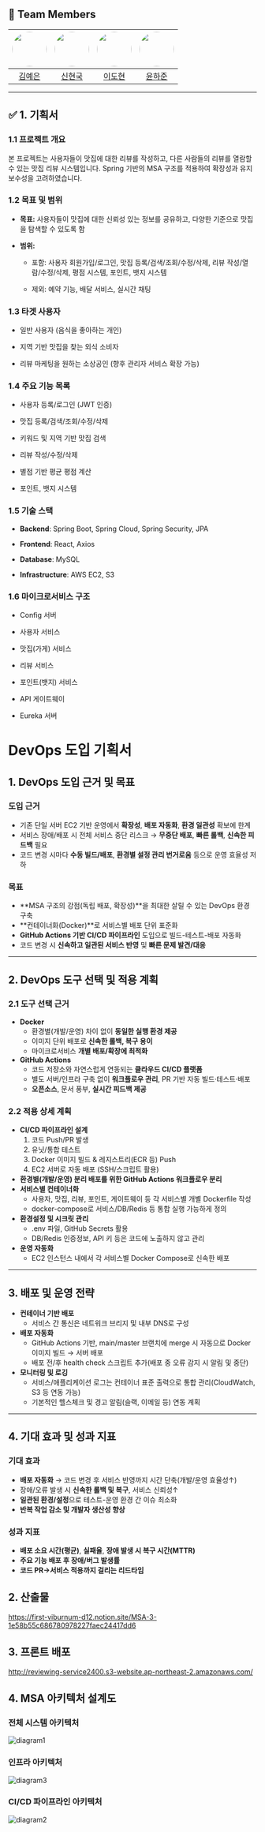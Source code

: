 ## 👥 Team Members

| [<img src="https://avatars.githubusercontent.com/yeeun-yenny" width="70" style="border-radius:50%;">](https://github.com/yeeun-yenny) | [<img src="https://avatars.githubusercontent.com/SHINHYEONGUK" width="70" style="border-radius:50%;">](https://github.com/SHINHYEONGUK) | [<img src="https://avatars.githubusercontent.com/ehgus8" width="70" style="border-radius:50%;">](https://github.com/ehgus8) | [<img src="https://avatars.githubusercontent.com/Petrushhka" width="70" style="border-radius:50%;">](https://github.com/Petrushhka) |
| :---------------------------------------------------------------------------------------------------------------------------------: | :-----------------------------------------------------------------------------------------------------------------------------: | :-------------------------------------------------------------------------------------------------------------------------: | :-------------------------------------------------------------------------------------------------------------------------------: |
|                                               [김예은](https://github.com/yeeun-yenny)                                               |                                              [신현국](https://github.com/SHINHYEONGUK)                                              |                                             [이도현](https://github.com/ehgus8)                                             |                                              [윤하준](https://github.com/Petrushhka)                                               |

---

## ✅ 1. 기획서

### 1.1 프로젝트 개요

본 프로젝트는 사용자들이 맛집에 대한 리뷰를 작성하고, 다른 사람들의 리뷰를 열람할 수 있는 맛집 리뷰 시스템입니다. Spring 기반의 MSA 구조를 적용하여 확장성과 유지보수성을 고려하였습니다.

### 1.2 목표 및 범위

- **목표:** 사용자들이 맛집에 대한 신뢰성 있는 정보를 공유하고, 다양한 기준으로 맛집을 탐색할 수 있도록 함

- **범위:**

  - 포함: 사용자 회원가입/로그인, 맛집 등록/검색/조회/수정/삭제, 리뷰 작성/열람/수정/삭제, 평점 시스템, 포인트, 뱃지 시스템

  - 제외: 예약 기능, 배달 서비스, 실시간 채팅

### 1.3 타겟 사용자

- 일반 사용자 (음식을 좋아하는 개인)

- 지역 기반 맛집을 찾는 외식 소비자

- 리뷰 마케팅을 원하는 소상공인 (향후 관리자 서비스 확장 가능)

### 1.4 주요 기능 목록

- 사용자 등록/로그인 (JWT 인증)

- 맛집 등록/검색/조회/수정/삭제

- 키워드 및 지역 기반 맛집 검색

- 리뷰 작성/수정/삭제

- 별점 기반 평균 평점 계산

- 포인트, 뱃지 시스템

### 1.5 기술 스택

- **Backend**: Spring Boot, Spring Cloud, Spring Security, JPA

- **Frontend**: React, Axios

- **Database**: MySQL

- **Infrastructure**: AWS EC2, S3

### 1.6 마이크로서비스 구조

- Config 서버

- 사용자 서비스

- 맛집(가게) 서비스

- 리뷰 서비스

- 포인트(뱃지) 서비스

- API 게이트웨이

- Eureka 서버

# DevOps 도입 기획서

## 1. DevOps 도입 근거 및 목표

### 도입 근거
- 기존 단일 서버 EC2 기반 운영에서 **확장성**, **배포 자동화**, **환경 일관성** 확보에 한계
- 서비스 장애/배포 시 전체 서비스 중단 리스크 → **무중단 배포**, **빠른 롤백**, **신속한 피드백** 필요
- 코드 변경 시마다 **수동 빌드/배포**, **환경별 설정 관리 번거로움** 등으로 운영 효율성 저하

### 목표
- **MSA 구조의 강점(독립 배포, 확장성)**을 최대한 살릴 수 있는 DevOps 환경 구축
- **컨테이너화(Docker)**로 서비스별 배포 단위 표준화
- **GitHub Actions 기반 CI/CD 파이프라인** 도입으로 빌드-테스트-배포 자동화
- 코드 변경 시 **신속하고 일관된 서비스 반영** 및 **빠른 문제 발견/대응**

---

## 2. DevOps 도구 선택 및 적용 계획

### 2.1 도구 선택 근거

- **Docker**
  - 환경별(개발/운영) 차이 없이 **동일한 실행 환경 제공**
  - 이미지 단위 배포로 **신속한 롤백, 복구 용이**
  - 마이크로서비스 **개별 배포/확장에 최적화**
- **GitHub Actions**
  - 코드 저장소와 자연스럽게 연동되는 **클라우드 CI/CD 플랫폼**
  - 별도 서버/인프라 구축 없이 **워크플로우 관리**, PR 기반 자동 빌드·테스트·배포
  - **오픈소스**, 문서 풍부, **실시간 피드백 제공**

### 2.2 적용 상세 계획

- **CI/CD 파이프라인 설계**
  1. 코드 Push/PR 발생
  2. 유닛/통합 테스트
  3. Docker 이미지 빌드 & 레지스트리(ECR 등) Push
  4. EC2 서버로 자동 배포 (SSH/스크립트 활용)
- **환경별(개발/운영) 분리 배포를 위한 GitHub Actions 워크플로우 분리**
- **서비스별 컨테이너화**
  - 사용자, 맛집, 리뷰, 포인트, 게이트웨이 등 각 서비스별 개별 Dockerfile 작성
  - docker-compose로 서비스/DB/Redis 등 통합 실행 가능하게 정의
- **환경설정 및 시크릿 관리**
  - .env 파일, GitHub Secrets 활용
  - DB/Redis 인증정보, API 키 등은 코드에 노출하지 않고 관리
- **운영 자동화**
  - EC2 인스턴스 내에서 각 서비스별 Docker Compose로 신속한 배포

---

## 3. 배포 및 운영 전략

- **컨테이너 기반 배포**
  - 서비스 간 통신은 네트워크 브리지 및 내부 DNS로 구성
- **배포 자동화**
  - GitHub Actions 기반, main/master 브랜치에 merge 시 자동으로 Docker 이미지 빌드 → 서버 배포
  - 배포 전/후 health check 스크립트 추가(배포 중 오류 감지 시 알림 및 중단)
- **모니터링 및 로깅**
  - 서비스/애플리케이션 로그는 컨테이너 표준 출력으로 통합 관리(CloudWatch, S3 등 연동 가능)
  - 기본적인 헬스체크 및 경고 알림(슬랙, 이메일 등) 연동 계획

---

## 4. 기대 효과 및 성과 지표

### 기대 효과
- **배포 자동화** → 코드 변경 후 서비스 반영까지 시간 단축(개발/운영 효율성↑)
- 장애/오류 발생 시 **신속한 롤백 및 복구**, 서비스 신뢰성↑
- **일관된 환경/설정**으로 테스트-운영 환경 간 이슈 최소화
- **반복 작업 감소 및 개발자 생산성 향상**

### 성과 지표
- **배포 소요 시간(평균)**, **실패율**, **장애 발생 시 복구 시간(MTTR)**
- **주요 기능 배포 후 장애/버그 발생률**
- **코드 PR→서비스 적용까지 걸리는 리드타임**


## 2. 산출물
https://first-viburnum-d12.notion.site/MSA-3-1e58b55c686780978227faec24417dd6

## 3. 프론트 배포
http://reviewing-service2400.s3-website.ap-northeast-2.amazonaws.com/

## 4. MSA 아키텍처 설계도
### 전체 시스템 아키텍처
![diagram1](/images/diagram1.png)

### 인프라 아키텍처
![diagram3](/images/diagram3.png)

### CI/CD 파이프라인 아키텍처
![diagram2](/images/diagram2.png)

